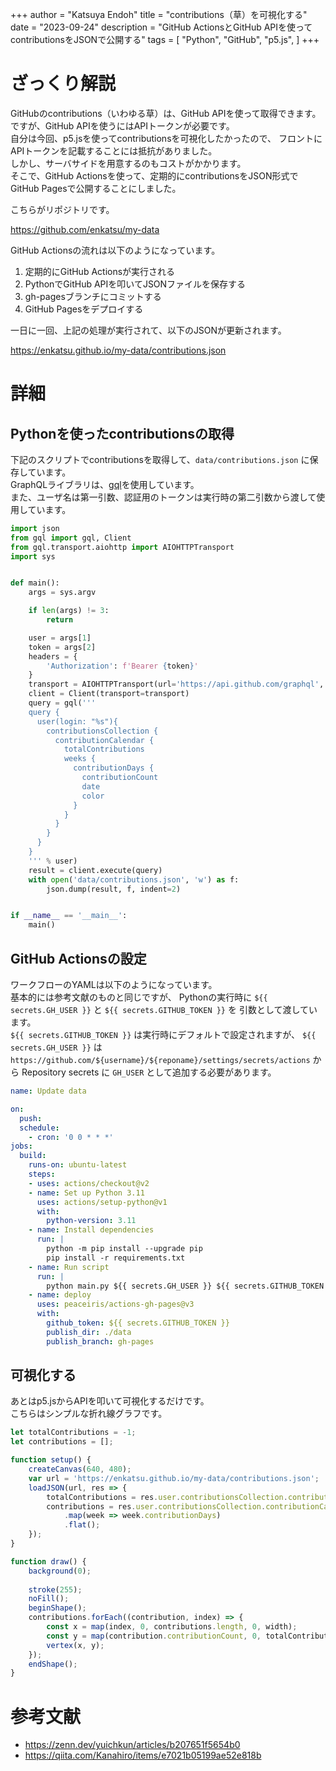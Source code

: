 +++
author = "Katsuya Endoh"
title = "contributions（草）を可視化する"
date = "2023-09-24"
description = "GitHub ActionsとGitHub APIを使ってcontributionsをJSONで公開する"
tags = [
    "Python",
    "GitHub",
    "p5.js",
]
+++

<!--more-->

# ざっくり解説

GitHubのcontributions（いわゆる草）は、GitHub APIを使って取得できます。\
ですが、GitHub APIを使うにはAPIトークンが必要です。\
自分は今回、p5.jsを使ってcontributionsを可視化したかったので、
フロントにAPIトークンを記載することには抵抗がありました。\
しかし、サーバサイドを用意するのもコストがかかります。\
そこで、GitHub Actionsを使って、定期的にcontributionsをJSON形式でGitHub Pagesで公開することにしました。

こちらがリポジトリです。

https://github.com/enkatsu/my-data

GitHub Actionsの流れは以下のようになっています。

1. 定期的にGitHub Actionsが実行される
1. PythonでGitHub APIを叩いてJSONファイルを保存する
1. gh-pagesブランチにコミットする
1. GitHub Pagesをデプロイする

一日に一回、上記の処理が実行されて、以下のJSONが更新されます。

https://enkatsu.github.io/my-data/contributions.json

# 詳細

## Pythonを使ったcontributionsの取得

下記のスクリプトでcontributionsを取得して、`data/contributions.json` に保存しています。\
GraphQLライブラリは、[gql](https://github.com/graphql-python/gql)を使用しています。\
また、ユーザ名は第一引数、認証用のトークンは実行時の第二引数から渡して使用しています。

```python
import json
from gql import gql, Client
from gql.transport.aiohttp import AIOHTTPTransport
import sys


def main():
    args = sys.argv

    if len(args) != 3:
        return

    user = args[1]
    token = args[2]
    headers = {
        'Authorization': f'Bearer {token}'
    }
    transport = AIOHTTPTransport(url='https://api.github.com/graphql', headers=headers)
    client = Client(transport=transport)
    query = gql('''
    query {
      user(login: "%s"){
        contributionsCollection {
          contributionCalendar {
            totalContributions
            weeks {
              contributionDays {
                contributionCount
                date
                color
              }
            }
          }
        }
      }
    }
    ''' % user)
    result = client.execute(query)
    with open('data/contributions.json', 'w') as f:
        json.dump(result, f, indent=2)


if __name__ == '__main__':
    main()

```

## GitHub Actionsの設定

ワークフローのYAMLは以下のようになっています。\
基本的には参考文献のものと同じですが、
Pythonの実行時に `${{ secrets.GH_USER }}` と `${{ secrets.GITHUB_TOKEN }}` を
引数として渡しています。\
`${{ secrets.GITHUB_TOKEN }}` は実行時にデフォルトで設定されますが、
`${{ secrets.GH_USER }}` は
`https://github.com/${username}/${reponame}/settings/secrets/actions`
から Repository secrets に `GH_USER` として追加する必要があります。


```yaml
name: Update data

on:
  push:
  schedule:
    - cron: '0 0 * * *'
jobs:
  build:
    runs-on: ubuntu-latest
    steps:
    - uses: actions/checkout@v2
    - name: Set up Python 3.11
      uses: actions/setup-python@v1
      with:
        python-version: 3.11
    - name: Install dependencies
      run: |
        python -m pip install --upgrade pip
        pip install -r requirements.txt
    - name: Run script
      run: |
        python main.py ${{ secrets.GH_USER }} ${{ secrets.GITHUB_TOKEN }}
    - name: deploy
      uses: peaceiris/actions-gh-pages@v3
      with:
        github_token: ${{ secrets.GITHUB_TOKEN }}
        publish_dir: ./data
        publish_branch: gh-pages
```

## 可視化する

あとはp5.jsからAPIを叩いて可視化するだけです。\
こちらはシンプルな折れ線グラフです。

```js
let totalContributions = -1;
let contributions = [];

function setup() {
    createCanvas(640, 480);
    var url = 'https://enkatsu.github.io/my-data/contributions.json';
    loadJSON(url, res => {
        totalContributions = res.user.contributionsCollection.contributionCalendar.totalContributions;
        contributions = res.user.contributionsCollection.contributionCalendar.weeks
            .map(week => week.contributionDays)
            .flat();
    });
}

function draw() {
    background(0);
    
    stroke(255);
    noFill();
    beginShape();
    contributions.forEach((contribution, index) => {
        const x = map(index, 0, contributions.length, 0, width);
        const y = map(contribution.contributionCount, 0, totalContributions, height, 0);
        vertex(x, y);
    });
    endShape();
}
```

# 参考文献

- https://zenn.dev/yuichkun/articles/b207651f5654b0
- https://qiita.com/Kanahiro/items/e7021b05199ae52e818b
